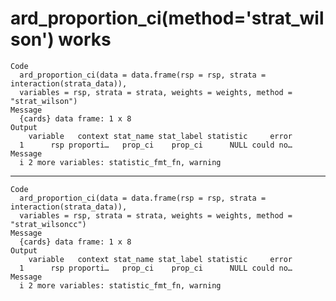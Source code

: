 # ard_proportion_ci(method='strat_wilson') works

    Code
      ard_proportion_ci(data = data.frame(rsp = rsp, strata = interaction(strata_data)),
      variables = rsp, strata = strata, weights = weights, method = "strat_wilson")
    Message
      {cards} data frame: 1 x 8
    Output
        variable   context stat_name stat_label statistic     error
      1      rsp proporti…   prop_ci    prop_ci      NULL could no…
    Message
      i 2 more variables: statistic_fmt_fn, warning

---

    Code
      ard_proportion_ci(data = data.frame(rsp = rsp, strata = interaction(strata_data)),
      variables = rsp, strata = strata, weights = weights, method = "strat_wilsoncc")
    Message
      {cards} data frame: 1 x 8
    Output
        variable   context stat_name stat_label statistic     error
      1      rsp proporti…   prop_ci    prop_ci      NULL could no…
    Message
      i 2 more variables: statistic_fmt_fn, warning


